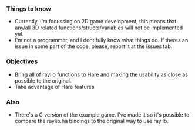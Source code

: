### Things to know
- Currently, i'm focussing on 2D game development, this means that any/all 3D
  related functions/structs/variables will not be implemented yet.
- I'm not a programmer, and I dont fully know what things do. If theres an
  issue in some part of the code, please, report it at the issues tab.

### Objectives

- Bring all of raylib functions to Hare and making the usability as close as
  possible to the original.
- Take advantage of Hare features

### Also

- There's a C version of the example game. I've made it so it's possible to
  compare the raylib.ha bindings to the original way to use raylib.
